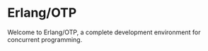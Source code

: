 # Erlang/OTP

Welcome to Erlang/OTP, a complete development environment for concurrent programming.

